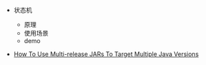 
* 状态机
  - 原理
  - 使用场景
  - demo



* [How To Use Multi-release JARs To Target Multiple Java Versions](https://blog.codefx.org/tools/multi-release-jars-multiple-java-versions/)